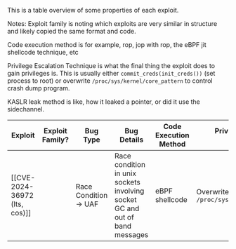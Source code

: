 This is a table overview of some properties of each exploit.

Notes:
Exploit family is noting which exploits are very similar in structure and likely copied the same format and code.

Code execution method is for example, rop, jop with rop, the eBPF jit shellcode technique, etc

Privilege Escalation Technique is what the final thing the exploit does to gain privileges is.
This is usually either `commit_creds(init_creds())` (set process to root) or overwrite `/proc/sys/kernel/core_pattern` to control crash dump program.

KASLR leak method is like, how it leaked a pointer, or did it use the sidechannel.

| Exploit                       | Exploit Family? | Bug Type              | Bug Details                                                                 | Code Execution Method | Privilege Escalation Technique            | KASLR Leak Method            | Required Config        |
| ----------------------------- | --------------- | --------------------- | --------------------------------------------------------------------------- | --------------------- | ----------------------------------------- | ---------------------------- | ---------------------- |
| [[CVE-2024-36972 (lts, cos)]] |                 | Race Condition -> UAF | Race condition in unix sockets involving socket GC and out of band messages | eBPF shellcode        | Overwrite `/proc/sys/kernel_core_pattern` | None, just guess eBPF offset | `CONFIG_AF_UNIX_OOB=y` |
